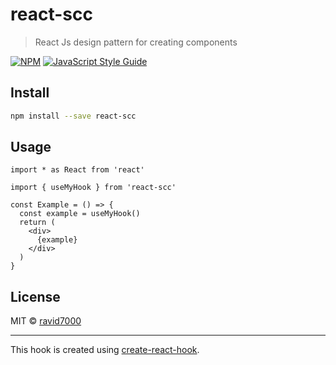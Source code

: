 # react-scc

> React Js design pattern for creating components

[![NPM](https://img.shields.io/npm/v/react-scc.svg)](https://www.npmjs.com/package/react-scc) [![JavaScript Style Guide](https://img.shields.io/badge/code_style-standard-brightgreen.svg)](https://standardjs.com)

## Install

```bash
npm install --save react-scc
```

## Usage

```tsx
import * as React from 'react'

import { useMyHook } from 'react-scc'

const Example = () => {
  const example = useMyHook()
  return (
    <div>
      {example}
    </div>
  )
}
```

## License

MIT © [ravid7000](https://github.com/ravid7000)

---

This hook is created using [create-react-hook](https://github.com/hermanya/create-react-hook).
